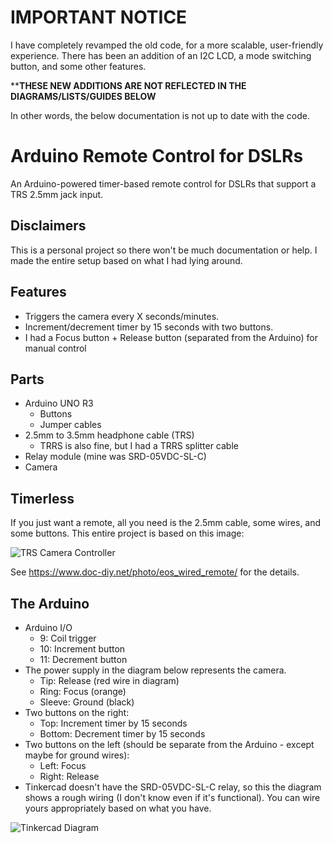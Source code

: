 # IMPORTANT NOTICE
I have completely revamped the old code, for a more scalable, user-friendly experience. There has been an addition
of an I2C LCD, a mode switching button, and some other features.

\*\***THESE NEW ADDITIONS ARE NOT REFLECTED IN THE DIAGRAMS/LISTS/GUIDES BELOW**

In other words, the below documentation is not up to date with the code.

# Arduino Remote Control for DSLRs
An Arduino-powered timer-based remote control for DSLRs that support a TRS 2.5mm jack input.

## Disclaimers
This is a personal project so there won't be much documentation or help. I made the entire setup based on what I had lying around.

## Features
- Triggers the camera every X seconds/minutes.
- Increment/decrement timer by 15 seconds with two buttons.
- I had a Focus button + Release button (separated from the Arduino) for manual control

## Parts
- Arduino UNO R3
  - Buttons
  - Jumper cables
- 2.5mm to 3.5mm headphone cable (TRS)
  - TRRS is also fine, but I had a TRRS splitter cable
- Relay module (mine was SRD-05VDC-SL-C)
- Camera

## Timerless
If you just want a remote, all you need is the 2.5mm cable, some wires, and some buttons. This entire project is based on this image:

![TRS Camera Controller](https://www.doc-diy.net/photo/eos_wired_remote/pinout.png)

See https://www.doc-diy.net/photo/eos_wired_remote/ for the details.

## The Arduino
- Arduino I/O
  - 9: Coil trigger
  - 10: Increment button
  - 11: Decrement button
- The power supply in the diagram below represents the camera.
  - Tip: Release (red wire in diagram)
  - Ring: Focus (orange)
  - Sleeve: Ground (black)
- Two buttons on the right:
  - Top: Increment timer by 15 seconds
  - Bottom: Decrement timer by 15 seconds
- Two buttons on the left (should be separate from the Arduino - except maybe for ground wires):
  - Left: Focus
  - Right: Release
- Tinkercad doesn't have the SRD-05VDC-SL-C relay, so this the diagram shows a rough wiring
(I don't know even if it's functional). You can wire yours appropriately based on what you have.

![Tinkercad Diagram](https://user-images.githubusercontent.com/37857275/201477317-8e5d74d6-6465-48fe-91b1-13a9396180c9.png)
